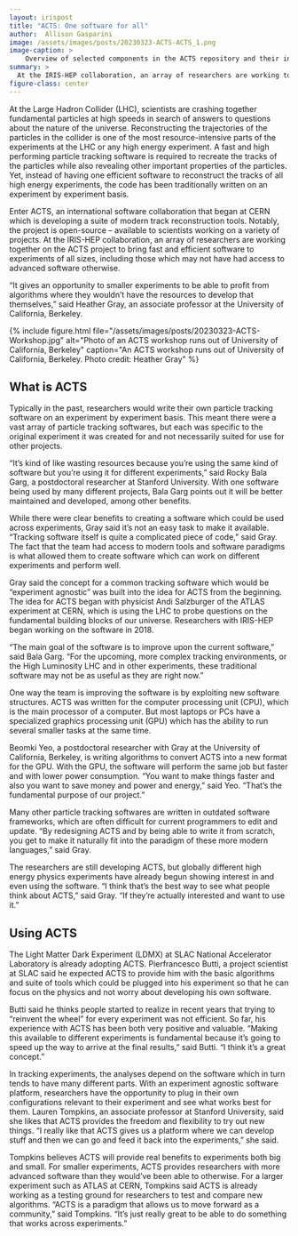 ```yaml
---
layout: irispost
title: "ACTS: One software for all"
author:  Allison Gasparini
image: /assets/images/posts/20230323-ACTS-ACTS_1.png
image-caption: >
    Overview of selected components in the ACTS repository and their interactions. The components are categorized into modules, such as geometry, propagation, or event data. A non-exhaustive number of relationships where one component “uses” other components in different modules are indicated by arrows. The stepper components are connected to the magnetic field module, because they are used to retrieve the magnetic field information - Ai, X., Allaire, C., Calace, N., Czirkos, A., Ene, I., Elsing, M., ... & Rousseau, D. (2021). A Common Tracking Software Project. arXiv preprint arXiv:2106.13593. https://doi.org/10.48550/arXiv.2106.13593
summary: >
  At the IRIS-HEP collaboration, an array of researchers are working together on the ACTS project to bring fast and efficient software to experiments of all sizes, including those which may not have had access to advanced software otherwise.
figure-class: center
---
```


At the Large Hadron Collider (LHC), scientists are crashing together fundamental particles at high speeds in search of answers to questions about the nature of the universe. Reconstructing the trajectories of the particles in the collider is one of the most resource-intensive parts of the experiments at the LHC or any high energy experiment. A fast and high performing particle tracking software is required to recreate the tracks of the particles while also revealing other important properties of the particles. Yet, instead of having one efficient software to reconstruct the tracks of all high energy experiments, the code has been traditionally written on an experiment by experiment basis.  

Enter ACTS, an international software collaboration that began at CERN which is developing a suite of modern track reconstruction tools. Notably, the project is open-source – available to scientists working on a variety of projects. At the IRIS-HEP collaboration, an array of researchers are working together on the ACTS project to bring fast and efficient software to experiments of all sizes, including those which may not have had access to advanced software otherwise.

“It gives an opportunity to smaller experiments to be able to profit from algorithms where they wouldn’t have the resources to develop that themselves,” said Heather Gray, an associate professor at the University of California, Berkeley. 

{% include figure.html
    file="/assets/images/posts/20230323-ACTS-Workshop.jpg"
    alt="Photo of an ACTS workshop runs out of University of California, Berkeley"
    caption="An ACTS workshop runs out of University of California, Berkeley. Photo credit: Heather Gray"
%}

## What is ACTS

Typically in the past, researchers would write their own particle tracking software on an experiment by experiment basis. This meant there were a vast array of particle tracking softwares, but each was specific to the original experiment it was created for and not necessarily suited for use for other projects. 

“It’s kind of like wasting resources because you’re using the same kind of software but you’re using it for different experiments,” said Rocky Bala Garg, a postdoctoral researcher at Stanford University. With one software being used by many different projects, Bala Garg points out it will be better maintained and developed, among other benefits.

While there were clear benefits to creating a software which could be used across experiments, Gray said it’s not an easy task to make it available. “Tracking software itself is quite a complicated piece of code,” said Gray. The fact that the team had access to modern tools and software paradigms is what allowed them to create software which can work on different experiments and perform well. 

Gray said the concept for a common tracking software which would be “experiment agnostic” was built into the idea for ACTS from the beginning. The idea for ACTS began with physicist Andi Salzburger of the ATLAS experiment at CERN, which is using the LHC to probe questions on the fundamental building blocks of our universe. Researchers with IRIS-HEP began working on the software in 2018.

“The main goal of the software is to improve upon the current software,” said Bala Garg. “For the upcoming, more complex tracking environments, or the High Luminosity LHC and in other experiments, these traditional software may not be as useful as they are right now.”

One way the team is improving the software is by exploiting new software structures. ACTS was written for the computer processing unit (CPU), which is the main processor of a computer. But most laptops or PCs have a specialized graphics processing unit (GPU) which has the ability to run several smaller tasks at the same time. 

Beomki Yeo, a postdoctoral researcher with Gray at the University of California, Berkeley, is writing algorithms to convert ACTS into a new format for the GPU. With the GPU, the software will perform the same job but faster and with lower power consumption. “You want to make things faster and also you want to save money and power and energy,” said Yeo. “That’s the fundamental purpose of our project.” 

Many other particle tracking softwares are written in outdated software frameworks, which are often difficult for current programmers to edit and update. “By redesigning ACTS and by being able to write it from scratch, you get to make it naturally fit into the paradigm of these more modern languages,” said Gray.

The researchers are still developing ACTS, but globally different high energy physics experiments have already begun showing interest in and even using the software. “I think that’s the best way to see what people think about ACTS,” said Gray. “If they’re actually interested and want to use it.”

## Using ACTS

The Light Matter Dark Experiment (LDMX) at SLAC National Accelerator Laboratory is already adopting ACTS. Pierfrancesco Butti, a project scientist at SLAC said he expected ACTS to provide him with the basic algorithms and suite of tools which could be plugged into his experiment so that he can focus on the physics and not worry about developing his own software. 

Butti said he thinks people started to realize in recent years that trying to “reinvent the wheel” for every experiment was not efficient. So far, his experience with ACTS has been both very positive and valuable. “Making this available to different experiments is fundamental because it’s going to speed up the way to arrive at the final results,” said Butti. “I think it’s a great concept.”

In tracking experiments, the analyses depend on the software which in turn tends to have many different parts. With an experiment agnostic software platform, researchers have the opportunity to plug in their own configurations relevant to their experiment and see what works best for them. Lauren Tompkins, an associate professor at Stanford University, said she likes that ACTS provides the freedom and flexibility to try out new things. “I really like that ACTS gives us a platform where we can develop stuff and then we can go and feed it back into the experiments,” she said.

Tompkins believes ACTS will provide real benefits to experiments both big and small. For smaller experiments, ACTS provides researchers with more advanced software than they would’ve been able to otherwise. For a larger experiment such as ATLAS at CERN, Tompkins said ACTS is already working as a testing ground for researchers to test and compare new algorithms. “ACTS is a paradigm that allows us to move forward as a community,” said Tompkins. “It’s just really great to be able to do something that works across experiments.”





